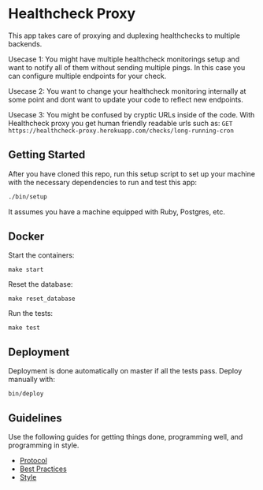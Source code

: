 # Healthcheck Proxy

This app takes care of proxying and duplexing healthchecks to multiple backends.

Usecase 1:
You might have multiple healthcheck monitorings setup and want to notify all of them without sending multiple pings. In this case you can configure multiple endpoints for your check.

Usecase 2:
You want to change your healthcheck monitoring internally at some point and
dont want to update your code to reflect new endpoints.

Usecase 3:
You might be confused by cryptic URLs inside of the code. With Healthcheck
proxy you get human friendly readable urls such as:
`GET https://healthcheck-proxy.herokuapp.com/checks/long-running-cron`

## Getting Started

After you have cloned this repo, run this setup script to set up your machine
with the necessary dependencies to run and test this app:

```sh
./bin/setup
```

It assumes you have a machine equipped with Ruby, Postgres, etc.

## Docker

Start the containers:

```
make start
```

Reset the database:

```
make reset_database
```

Run the tests:

```
make test
```

## Deployment

Deployment is done automatically on master if all the tests pass. Deploy
manually with:

```
bin/deploy
```

## Guidelines

Use the following guides for getting things done, programming well, and
programming in style.

* [Protocol](http://github.com/thoughtbot/guides/blob/master/protocol)
* [Best Practices](http://github.com/thoughtbot/guides/blob/master/best-practices)
* [Style](http://github.com/thoughtbot/guides/blob/master/style)
